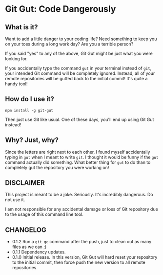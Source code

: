 # Git Gut: Code Dangerously

## What is it?

Want to add a little danger to your coding life? Need something to keep you on your toes during a long work day? Are you a terrible person?

If you said "yes" to any of the above, Git Gut might be just what you were looking for.

If you accidentally type the command `gut` in your terminal instead of `git`, your intended Git command will be completely ignored. Instead, all of your remote repositories will be gutted back to the initial commit! It's quite a handy tool!

## How do I use it?

```
npm install -g git-gut
```

Then just use Git like usual. One of these days, you'll end up using Git Gut instead!

## Why? Just, why?

Since the letters are right next to each other, I found myself accidentally typing in `gut` when I meant to write `git`. I thought it would be funny if the `gut` command actually did something. What better thing for `gut` to do than to completely gut the repository you were working on!

## DISCLAIMER

This project is meant to be a joke. Seriously. It's incredibly dangerous. Do not use it.

I am not responsible for any accidental damage or loss of Git repository due to the usage of this command line tool.

## CHANGELOG

- 0.1.2 Run a `git gc` command after the push, just to clean out as many files as we can ;)
- 0.1.1 Dependency updates.
- 0.1.0 Initial release. In this version, Git Gut will hard reset your repository to the initial commit, then force push the new version to all remote repositories.

